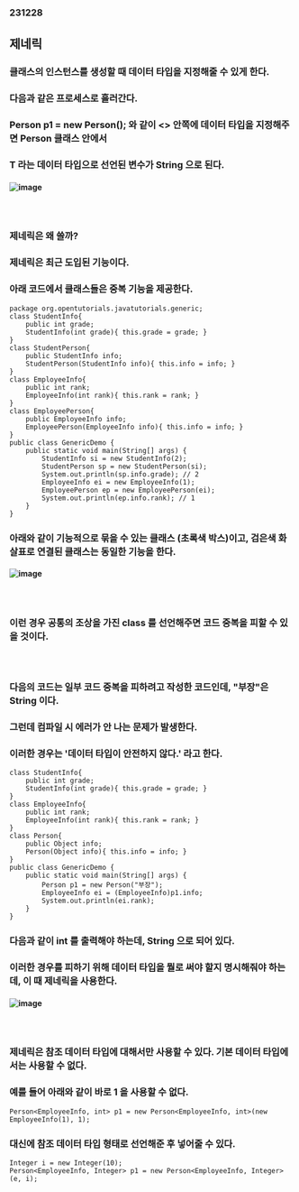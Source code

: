 ### 231228
## 제네릭
### 클래스의 인스턴스를 생성할 때 데이터 타입을 지정해줄 수 있게 한다.
### 다음과 같은 프로세스로 흘러간다.
### Person<String> p1 = new Person<String>(); 와 같이 <> 안쪽에 데이터 타입을 지정해주면 Person 클래스 안에서
### T 라는 데이터 타입으로 선언된 변수가 String 으로 된다.
#### ![image](https://github.com/Shin-jongwhan/java/assets/62974484/82e323c5-417f-4e8c-8924-08cdcc8faa19)
### <br/>

### 제네릭은 왜 쓸까?
### 제네릭은 최근 도입된 기능이다.
### 아래 코드에서 클래스들은 중복 기능을 제공한다.
```
package org.opentutorials.javatutorials.generic;
class StudentInfo{
    public int grade;
    StudentInfo(int grade){ this.grade = grade; }
}
class StudentPerson{
    public StudentInfo info;
    StudentPerson(StudentInfo info){ this.info = info; }
}
class EmployeeInfo{
    public int rank;
    EmployeeInfo(int rank){ this.rank = rank; }
}
class EmployeePerson{
    public EmployeeInfo info;
    EmployeePerson(EmployeeInfo info){ this.info = info; }
}
public class GenericDemo {
    public static void main(String[] args) {
        StudentInfo si = new StudentInfo(2);
        StudentPerson sp = new StudentPerson(si);
        System.out.println(sp.info.grade); // 2
        EmployeeInfo ei = new EmployeeInfo(1);
        EmployeePerson ep = new EmployeePerson(ei);
        System.out.println(ep.info.rank); // 1
    }
}
```
### 아래와 같이 기능적으로 묶을 수 있는 클래스 (초록색 박스)이고, 검은색 화살표로 연결된 클래스는 동일한 기능을 한다.
#### ![image](https://github.com/Shin-jongwhan/java/assets/62974484/075e58d8-717a-4a53-9b74-c367b7f7e76e)
### <br/>

### 이런 경우 공통의 조상을 가진 class 를 선언해주면 코드 중복을 피할 수 있을 것이다.
### <br/>

### 다음의 코드는 일부 코드 중복을 피하려고 작성한 코드인데, "부장"은 String 이다. 
### 그런데 컴파일 시 에러가 안 나는 문제가 발생한다.
### 이러한 경우는 '데이터 타입이 안전하지 않다.' 라고 한다.
```
class StudentInfo{
    public int grade;
    StudentInfo(int grade){ this.grade = grade; }
}
class EmployeeInfo{
    public int rank;
    EmployeeInfo(int rank){ this.rank = rank; }
}
class Person{
    public Object info;
    Person(Object info){ this.info = info; }
}
public class GenericDemo {
    public static void main(String[] args) {
        Person p1 = new Person("부장");
        EmployeeInfo ei = (EmployeeInfo)p1.info;
        System.out.println(ei.rank);
    }
}
```
### 다음과 같이 int 를 출력해야 하는데, String 으로 되어 있다.
### 이러한 경우를 피하기 위해 데이터 타입을 뭘로 써야 할지 명시해줘야 하는데, 이 때 제네릭을 사용한다.
#### ![image](https://github.com/Shin-jongwhan/java/assets/62974484/52197fc5-9a77-4708-8354-009f1608063e)
### <br/>

### 제네릭은 참조 데이터 타입에 대해서만 사용할 수 있다. 기본 데이터 타입에서는 사용할 수 없다.
### 예를 들어 아래와 같이 바로 1 을 사용할 수 없다.
```
Person<EmployeeInfo, int> p1 = new Person<EmployeeInfo, int>(new EmployeeInfo(1), 1);
```
### 대신에 참조 데이터 타입 형태로 선언해준 후 넣어줄 수 있다.
```
Integer i = new Integer(10);
Person<EmployeeInfo, Integer> p1 = new Person<EmployeeInfo, Integer>(e, i);
```
### <br/>


